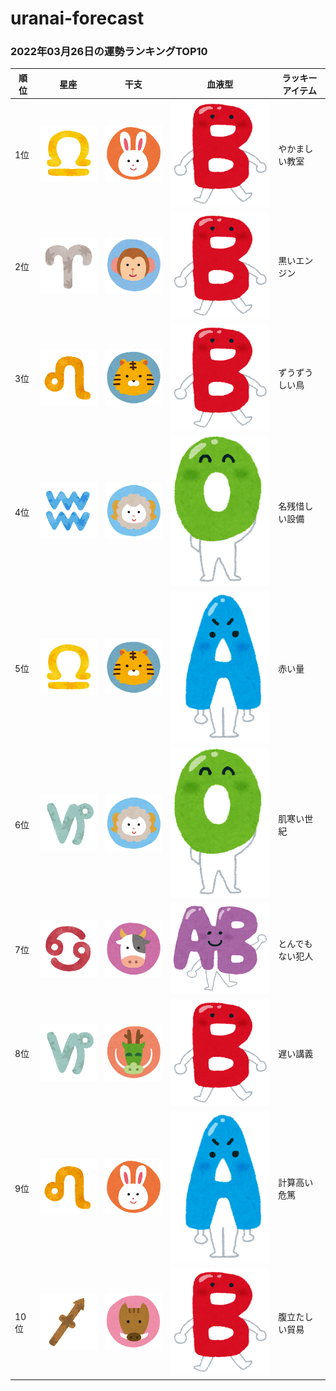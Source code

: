 # uranai-forecast

### 2022年03月26日の運勢ランキングTOP10
|順位|星座|干支|血液型|ラッキーアイテム|
|-----------|-----------|-----------|-----------|-----------|
|1位|<img src='imgs/sign/small/seiza_mark07_tenbin.png'>|<img src='imgs/eto/small/eto_mark04_usagi.png'>|<img src='imgs/blood/small/ketsuekigata_b.png'>|やかましい教室|
|2位|<img src='imgs/sign/small/seiza_mark01_ohitsuji.png'>|<img src='imgs/eto/small/eto_mark09_saru.png'>|<img src='imgs/blood/small/ketsuekigata_b.png'>|黒いエンジン|
|3位|<img src='imgs/sign/small/seiza_mark05_shishi.png'>|<img src='imgs/eto/small/eto_mark03_tora.png'>|<img src='imgs/blood/small/ketsuekigata_b.png'>|ずうずうしい鳥|
|4位|<img src='imgs/sign/small/seiza_mark11_mizugame.png'>|<img src='imgs/eto/small/eto_mark08_hitsuji.png'>|<img src='imgs/blood/small/ketsuekigata_o.png'>|名残惜しい設備|
|5位|<img src='imgs/sign/small/seiza_mark07_tenbin.png'>|<img src='imgs/eto/small/eto_mark03_tora.png'>|<img src='imgs/blood/small/ketsuekigata_a.png'>|赤い量|
|6位|<img src='imgs/sign/small/seiza_mark10_yagi.png'>|<img src='imgs/eto/small/eto_mark08_hitsuji.png'>|<img src='imgs/blood/small/ketsuekigata_o.png'>|肌寒い世紀|
|7位|<img src='imgs/sign/small/seiza_mark04_kani.png'>|<img src='imgs/eto/small/eto_mark02_ushi.png'>|<img src='imgs/blood/small/ketsuekigata_ab.png'>|とんでもない犯人|
|8位|<img src='imgs/sign/small/seiza_mark10_yagi.png'>|<img src='imgs/eto/small/eto_mark05_tatsu.png'>|<img src='imgs/blood/small/ketsuekigata_b.png'>|遅い講義|
|9位|<img src='imgs/sign/small/seiza_mark05_shishi.png'>|<img src='imgs/eto/small/eto_mark04_usagi.png'>|<img src='imgs/blood/small/ketsuekigata_a.png'>|計算高い危篤|
|10位|<img src='imgs/sign/small/seiza_mark09_ite.png'>|<img src='imgs/eto/small/eto_mark12_inoshishi.png'>|<img src='imgs/blood/small/ketsuekigata_b.png'>|腹立たしい貿易|
